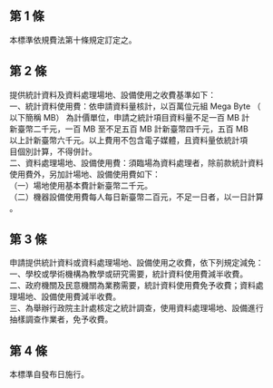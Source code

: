 第 1 條
-------
本標準依規費法第十條規定訂定之。

第 2 條
-------
提供統計資料及資料處理場地、設備使用之收費基準如下：  
一、統計資料使用費：依申請資料量核計，以百萬位元組 Mega Byte （  
    以下簡稱 MB） 為計價單位，申請之統計項目資料量不足一百 MB 計  
    新臺幣二千元，一百 MB 至不足五百 MB 計新臺幣四千元，五百 MB  
    以上計新臺幣六千元。以上費用不包含電子媒體，且資料量依統計項  
    目個別計算，不得併計。  
二、資料處理場地、設備使用費：須臨場為資料處理者，除前款統計資料  
    使用費外，另加計場地、設備使用費如下：  
（一）場地使用基本費計新臺幣二千元。  
（二）機器設備使用費每人每日新臺幣二百元，不足一日者，以一日計算  
      。

第 3 條
-------
申請提供統計資料或資料處理場地、設備使用之收費，依下列規定減免：  
一、學校或學術機構為教學或研究需要，統計資料使用費減半收費。  
二、政府機關及民意機關為業務需要，統計資料使用費免予收費；資料處  
    理場地、設備使用費減半收費。  
三、為舉辦行政院主計處核定之統計調查，使用資料處理場地、設備進行  
    抽樣調查作業者，免予收費。

第 4 條
-------
本標準自發布日施行。

